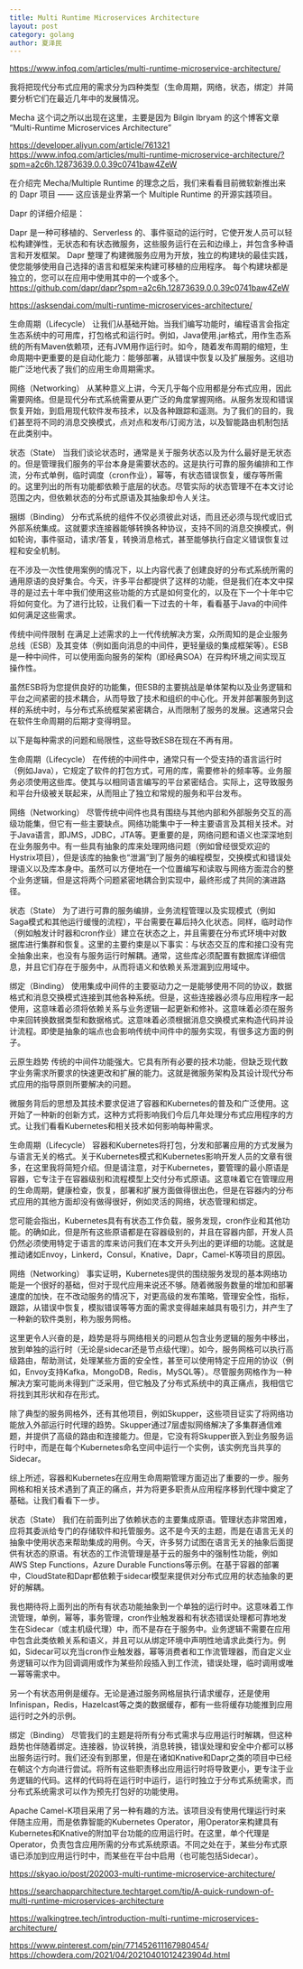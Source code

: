 ```yaml
---
title: Multi Runtime Microservices Architecture
layout: post
category: golang
author: 夏泽民
---
```

https://www.infoq.com/articles/multi-runtime-microservice-architecture/

我将把现代分布式应用的需求分为四种类型（生命周期，网络，状态，绑定）并简要分析它们在最近几年中的发展情况。

Mecha 这个词之所以出现在这里，主要是因为 Bilgin Ibryam 的这个博客文章 “Multi-Runtime Microservices Architecture”

https://developer.aliyun.com/article/761321
https://www.infoq.com/articles/multi-runtime-microservice-architecture/?spm=a2c6h.12873639.0.0.39c0741baw4ZeW

在介绍完 Mecha/Multiple Runtime 的理念之后，我们来看看目前微软新推出来的 Dapr 项目 —— 这应该是业界第一个 Multiple Runtime 的开源实践项目。

Dapr 的详细介绍是：

Dapr 是一种可移植的、Serverless 的、事件驱动的运行时，它使开发人员可以轻松构建弹性，无状态和有状态微服务，这些服务运行在云和边缘上，并包含多种语言和开发框架。
Dapr 整理了构建微服务应用为开放，独立的构建块的最佳实践，使您能够使用自己选择的语言和框架来构建可移植的应用程序。 每个构建块都是独立的，您可以在应用中使用其中的一个或多个。
https://github.com/dapr/dapr?spm=a2c6h.12873639.0.0.39c0741baw4ZeW

https://asksendai.com/multi-runtime-microservices-architecture/
<!-- more -->
生命周期（Lifecycle）
让我们从基础开始。当我们编写功能时，编程语言会指定生态系统中的可用库，打包格式和运行时。例如，Java使用.jar格式，用作生态系统的所有Maven依赖项，还有JVM用作运行时。如今，随着发布周期的缩短，生命周期中更重要的是自动化能力：能够部署，从错误中恢复以及扩展服务。这组功能广泛地代表了我们的应用生命周期需求。

网络（Networking）
从某种意义上讲，今天几乎每个应用都是分布式应用，因此需要网络。但是现代分布式系统需要从更广泛的角度掌握网络。从服务发现和错误恢复开始，到启用现代软件发布技术，以及各种跟踪和遥测。为了我们的目的，我们甚至将不同的消息交换模式，点对点和发布/订阅方法，以及智能路由机制包括在此类别中。

状态（State）
当我们谈论状态时，通常是关于服务状态以及为什么最好是无状态的。但是管理我们服务的平台本身是需要状态的。这是执行可靠的服务编排和工作流，分布式单例，临时调度（cron作业），幂等，有状态错误恢复，缓存等所需的。这里列出的所有功能都依赖于底层的状态。尽管实际的状态管理不在本文讨论范围之内，但依赖状态的分布式原语及其抽象却令人关注。

捆绑（Binding）
分布式系统的组件不仅必须彼此对话，而且还必须与现代或旧式外部系统集成。这就要求连接器能够转换各种协议，支持不同的消息交换模式，例如轮询，事件驱动，请求/答复，转换消息格式，甚至能够执行自定义错误恢复过程和安全机制。

在不涉及一次性使用案例的情况下，以上内容代表了创建良好的分布式系统所需的通用原语的良好集合。今天，许多平台都提供了这样的功能，但是我们在本文中探寻的是过去十年中我们使用这些功能的方式是如何变化的，以及在下一个十年中它将如何变化。为了进行比较，让我们看一下过去的十年，看看基于Java的中间件如何满足这些需求。

传统中间件限制
在满足上述需求的上一代传统解决方案，众所周知的是企业服务总线（ESB）及其变体（例如面向消息的中间件，更轻量级的集成框架等）。ESB是一种中间件，可以使用面向服务的架构（即经典SOA）在异构环境之间实现互操作性。

虽然ESB将为您提供良好的功能集，但ESB的主要挑战是单体架构以及业务逻辑和平台之间紧密的技术耦合，从而导致了技术和组织的中心化。开发并部署服务到这样的系统中时，与分布式系统框架紧密耦合，从而限制了服务的发展。这通常只会在软件生命周期的后期才变得明显。

以下是每种需求的问题和局限性，这些导致ESB在现在不再有用。

生命周期（Lifecycle）
在传统的中间件中，通常只有一个受支持的语言运行时（例如Java），它规定了软件的打包方式，可用的库，需要修补的频率等。业务服务必须使用这些库。使其与以相同语言编写的平台紧密结合。实际上，这导致服务和平台升级被关联起来，从而阻止了独立和常规的服务和平台发布。

网络（Networking）
尽管传统中间件也具有围绕与其他内部和外部服务交互的高级功能集，但它有一些主要缺点。网络功能集中于一种主要语言及其相关技术。对于Java语言，即JMS，JDBC，JTA等。更重要的是，网络问题和语义也深深地刻在业务服务中。有一些具有抽象的库来处理网络问题（例如曾经很受欢迎的Hystrix项目），但是该库的抽象也“泄漏”到了服务的编程模型，交换模式和错误处理语义以及库本身中。虽然可以方便地在一个位置编写和读取与网络方面混合的整个业务逻辑，但是这将两个问题紧密地耦合到实现中，最终形成了共同的演进路径。

状态（State）
为了进行可靠的服务编排，业务流程管理以及实现模式（例如Saga模式和其他运行缓慢的流程），平台需要在幕后持久化状态。同样，临时动作（例如触发计时器和cron作业）建立在状态之上，并且需要在分布式环境中对数据库进行集群和恢复。这里的主要约束是以下事实：与状态交互的库和接口没有完全抽象出来，也没有与服务运行时解耦。通常，这些库必须配置有数据库详细信息，并且它们存在于服务中，从而将语义和依赖关系泄漏到应用域中。

绑定（Binding）
使用集成中间件的主要驱动力之一是能够使用不同的协议，数据格式和消息交换模式连接到其他各种系统。但是，这些连接器必须与应用程序一起使用，这意味着必须将依赖关系与业务逻辑一起更新和修补。这意味着必须在服务中来回转换数据类型和数据格式。这意味着必须根据消息交换模式来构造代码并设计流程。即使是抽象的端点也会影响传统中间件中的服务实现，有很多这方面的例子。

云原生趋势
传统的中间件功能强大。它具有所有必要的技术功能，但缺乏现代数字业务需求所要求的快速更改和扩展的能力。这就是微服务架构及其设计现代分布式应用的指导原则所要解决的问题。

微服务背后的思想及其技术要求促进了容器和Kubernetes的普及和广泛使用。这开始了一种新的创新方式，这种方式将影响我们今后几年处理分布式应用程序的方式。让我们看看Kubernetes和相关技术如何影响每种需求。

生命周期（Lifecycle）
容器和Kubernetes将打包，分发和部署应用的方式发展为与语言无关的格式。关于Kubernetes模式和Kubernetes影响开发人员的文章有很多，在这里我将简短介绍。但是请注意，对于Kubernetes，要管理的最小原语是容器，它专注于在容器级别和流程模型上交付分布式原语。这意味着它在管理应用的生命周期，健康检查，恢复，部署和扩展方面做得很出色，但是在容器内的分布式应用的其他方面却没有做得很好，例如灵活的网络，状态管理和绑定。

您可能会指出，Kubernetes具有有状态工作负载，服务发现，cron作业和其他功能。的确如此，但是所有这些原语都是在容器级别的，并且在容器内部，开发人员仍然必须使用特定于语言的库来访问我们在本文开头列出的更详细的功能。这就是推动诸如Envoy，Linkerd，Consul，Knative，Dapr，Camel-K等项目的原因。

网络（Networking）
事实证明，Kubernetes提供的围绕服务发现的基本网络功能是一个很好的基础，但对于现代应用来说还不够。随着微服务数量的增加和部署速度的加快，在不改动服务的情况下，对更高级的发布策略，管理安全性，指标，跟踪，从错误中恢复，模拟错误等等方面的需求变得越来越具有吸引力，并产生了一种新的软件类别，称为服务网格。

这里更令人兴奋的是，趋势是将与网络相关的问题从包含业务逻辑的服务中移出，放到单独的运行时（无论是sidecar还是节点级代理）。如今，服务网格可以执行高级路由，帮助测试，处理某些方面的安全性，甚至可以使用特定于应用的协议（例如，Envoy支持Kafka，MongoDB，Redis，MySQL等）。尽管服务网格作为一种解决方案可能尚未得到广泛采用，但它触及了分布式系统中的真正痛点，我相信它将找到其形状和存在形式。

除了典型的服务网格外，还有其他项目，例如Skupper，这些项目证实了将网络功能放入外部运行时代理的趋势。Skupper通过7层虚拟网络解决了多集群通信难题，并提供了高级的路由和连接能力。但是，它没有将Skupper嵌入到业务服务运行时中，而是在每个Kubernetes命名空间中运行一个实例，该实例充当共享的Sidecar。

综上所述，容器和Kubernetes在应用生命周期管理方面迈出了重要的一步。服务网格和相关技术遇到了真正的痛点，并为将更多职责从应用程序移到代理中奠定了基础。让我们看看下一步。

状态（State）
我们在前面列出了依赖状态的主要集成原语。管理状态非常困难，应将其委派给专门的存储软件和托管服务。这不是今天的主题，而是在语言无关的抽象中使用状态来帮助集成的用例。今天，许多努力试图在语言无关的抽象后面提供有状态的原语。有状态的工作流管理是基于云的服务中的强制性功能，例如AWS Step Functions，Azure Durable Functions等示例。在基于容器的部署中，CloudState和Dapr都依赖于sidecar模型来提供对分布式应用的状态抽象的更好的解耦。

我也期待将上面列出的所有有状态功能抽象到一个单独的运行时中。这意味着工作流管理，单例，幂等，事务管理，cron作业触发器和有状态错误处理都可靠地发生在Sidecar（或主机级代理）中，而不是存在于服务中。业务逻辑不需要在应用中包含此类依赖关系和语义，并且可以从绑定环境中声明性地请求此类行为。例如，Sidecar可以充当cron作业触发器，幂等消费者和工作流管理器，而自定义业务逻辑可以作为回调调用或作为某些阶段插入到工作流，错误处理，临时调用或唯一幂等需求中。

另一个有状态用例是缓存。无论是通过服务网格层执行请求缓存，还是使用Infinispan，Redis，Hazelcast等之类的数据缓存，都有一些将缓存功能推到应用运行时之外的示例。

绑定（Binding）
尽管我们的主题是将所有分布式需求与应用运行时解耦，但这种趋势也伴随着绑定。连接器，协议转换，消息转换，错误处理和安全中介都可以移出服务运行时。我们还没有到那里，但是在诸如Knative和Dapr之类的项目中已经在朝这个方向进行尝试。将所有这些职责移出应用运行时将导致更小，更专注于业务逻辑的代码。这样的代码将在运行时中运行，运行时独立于分布式系统需求，而分布式系统需求可以作为预先打包好的功能使用。

Apache Camel-K项目采用了另一种有趣的方法。该项目没有使用代理运行时来伴随主应用，而是依靠智能的Kubernetes Operator，用Operator来构建具有Kubernetes和Knative的附加平台功能的应用运行时。在这里，单个代理是Operator，负责包含应用所需的分布式系统原语。不同之处在于，某些分布式原语已添加到应用运行时中，而某些在平台中启用（也可能包括Sidecar）。

https://skyao.io/post/202003-multi-runtime-microservice-architecture/

https://searchapparchitecture.techtarget.com/tip/A-quick-rundown-of-multi-runtime-microservices-architecture

https://walkingtree.tech/introduction-multi-runtime-microservices-architecture/

https://www.pinterest.com/pin/771452611167980454/
https://chowdera.com/2021/04/20210401012423904d.html
